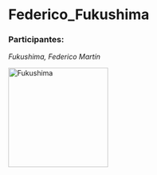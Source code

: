 # Federico_Fukushima

### Participantes:
*Fukushima, Federico Martín*

<img src="https://github.com/pdep-noche/Sin-Nombre/blob/master/Fede.jpeg" width="200" title="Fukushima">